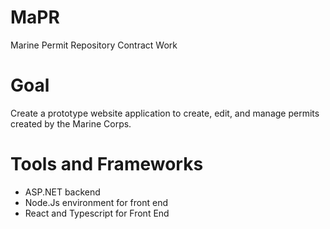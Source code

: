 # MaPR
Marine Permit Repository Contract Work

# Goal
Create a prototype website application to create, edit, and manage permits created by the Marine Corps.

# Tools and Frameworks
* ASP.NET backend
* Node.Js environment for front end
* React and Typescript for Front End